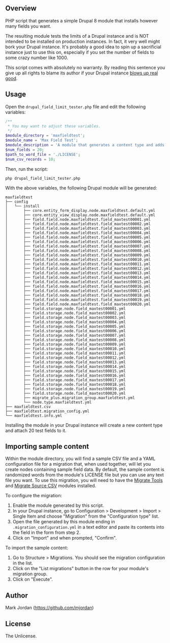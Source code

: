 ## Overview

PHP script that generates a simple Drupal 8 module that installs however many fields you want.

The resulting module tests the limits of a Drupal instance and is NOT intended to be installed on production instances. In fact, it very well might bork your Drupal instance. It's probably a good idea to spin up a sacrificial instance just to use this on, especially if you set the number of fields to some crazy number like 1000.

This script comes with absolutely no warranty. By reading this sentence you give up all rights to blame its author if your Drupal instance [blows up real good](https://www.youtube.com/watch?v=uHkvD7-u7y8).

## Usage

Open the `drupal_field_limit_tester.php` file and edit the following variables:

```php
/**
 * You may want to adjust these variables.
 */
$module_directory = 'maxfieldtest';
$module_name = 'Max Field Test';
$module_description = 'A module that generates a content type and adds a bunch of fields.';
$num_fields = 20;
$path_to_word_file = './LICENSE';
$num_csv_records = 10;
```

Then, run the script:

`php drupal_field_limit_tester.php`

With the above variables, the following Drupal module will be generated:

```
maxfieldtest
├── config
│   └── install
│       ├── core.entity_form_display.node.maxfieldtest.default.yml
│       ├── core.entity_view_display.node.maxfieldtest.default.yml
│       ├── field.field.node.maxfieldtest.field_maxtest00001.yml
│       ├── field.field.node.maxfieldtest.field_maxtest00002.yml
│       ├── field.field.node.maxfieldtest.field_maxtest00003.yml
│       ├── field.field.node.maxfieldtest.field_maxtest00004.yml
│       ├── field.field.node.maxfieldtest.field_maxtest00005.yml
│       ├── field.field.node.maxfieldtest.field_maxtest00006.yml
│       ├── field.field.node.maxfieldtest.field_maxtest00007.yml
│       ├── field.field.node.maxfieldtest.field_maxtest00008.yml
│       ├── field.field.node.maxfieldtest.field_maxtest00009.yml
│       ├── field.field.node.maxfieldtest.field_maxtest00010.yml
│       ├── field.field.node.maxfieldtest.field_maxtest00011.yml
│       ├── field.field.node.maxfieldtest.field_maxtest00012.yml
│       ├── field.field.node.maxfieldtest.field_maxtest00013.yml
│       ├── field.field.node.maxfieldtest.field_maxtest00014.yml
│       ├── field.field.node.maxfieldtest.field_maxtest00015.yml
│       ├── field.field.node.maxfieldtest.field_maxtest00016.yml
│       ├── field.field.node.maxfieldtest.field_maxtest00017.yml
│       ├── field.field.node.maxfieldtest.field_maxtest00018.yml
│       ├── field.field.node.maxfieldtest.field_maxtest00019.yml
│       ├── field.field.node.maxfieldtest.field_maxtest00020.yml
│       ├── field.storage.node.field_maxtest00001.yml
│       ├── field.storage.node.field_maxtest00002.yml
│       ├── field.storage.node.field_maxtest00003.yml
│       ├── field.storage.node.field_maxtest00004.yml
│       ├── field.storage.node.field_maxtest00005.yml
│       ├── field.storage.node.field_maxtest00006.yml
│       ├── field.storage.node.field_maxtest00007.yml
│       ├── field.storage.node.field_maxtest00008.yml
│       ├── field.storage.node.field_maxtest00009.yml
│       ├── field.storage.node.field_maxtest00010.yml
│       ├── field.storage.node.field_maxtest00011.yml
│       ├── field.storage.node.field_maxtest00012.yml
│       ├── field.storage.node.field_maxtest00013.yml
│       ├── field.storage.node.field_maxtest00014.yml
│       ├── field.storage.node.field_maxtest00015.yml
│       ├── field.storage.node.field_maxtest00016.yml
│       ├── field.storage.node.field_maxtest00017.yml
│       ├── field.storage.node.field_maxtest00018.yml
│       ├── field.storage.node.field_maxtest00019.yml
│       ├── field.storage.node.field_maxtest00020.yml
│       ├── migrate_plus.migration_group.maxfieldtest.yml
│       └── node.type.maxfieldtest.yml
├── maxfieldtest.csv
├── maxfieldtest.migration_config.yml
└── maxfieldtest.info.yml
```

Installing the module in your Drupal instance will create a new content type and attach 20 test fields to it.

## Importing sample content

Within the module directory, you will find a sample CSV file and a YAML configuration file for a migration that, when used together, will let you create nodes containing sample field data. By default, the sample content is randomized words from the module's LICENSE file but you can use any text file you want. To use this migration, you will need to have the [Migrate Tools](https://www.drupal.org/project/migrate_tools) and [Migrate Source CSV](https://www.drupal.org/project/migrate_source_csv) modules installed.

To configure the migration:

1. Enable the module generated by this script.
1. In your Drupal instance, go to Configuration > Development > Import > Single Item  and choose "Migration" from the "Configuration type" list.
1. Open the file generated by this module ending in `.migration_configuration.yml` in a text editor and paste its contents into the field in the form from step 2.
1. Click on "Import" and when prompted, "Confirm".

To import the sample content:

1. Go to Structure > Migrations. You should see the migration configuration in the list.
1. Click on the "List migrations" button in the row for your module's migration group.
1. Click on "Execute".

## Author

Mark Jordan (https://github.com/mjordan)

## License

The Unlicense.

